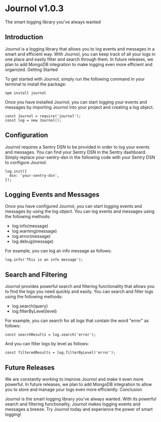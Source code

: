 # Journol v1.0.3

The smart logging library you've always wanted

## Introduction

Journol is a logging library that allows you to log events and messages in a smart and efficient way. With Journol, you can keep track of all your logs in one place and easily filter and search through them. In future releases, we plan to add MongoDB integration to make logging even more efficient and organized.
Getting Started

To get started with Journol, simply run the following command in your terminal to install the package:

```
npm install journol
```

Once you have installed Journol, you can start logging your events and messages by importing Journol into your project and creating a log object.

```
const Journol = require('journol');
const log = new Journol();
```

## Configuration

Journol requires a Sentry DSN to be provided in order to log your events and messages. You can find your Sentry DSN in the Sentry dashboard. Simply replace your-sentry-dsn in the following code with your Sentry DSN to configure Journol.

```
log.init({
  dsn: 'your-sentry-dsn',
});
```

## Logging Events and Messages

Once you have configured Journol, you can start logging events and messages by using the log object. You can log events and messages using the following methods:

- log.info(message)
- log.warning(message)
- log.error(message)
- log.debug(message)

For example, you can log an info message as follows:

```
log.info('This is an info message');
```

## Search and Filtering

Journol provides powerful search and filtering functionality that allows you to find the logs you need quickly and easily. You can search and filter logs using the following methods:

- log.search(query)
- log.filterByLevel(level)

For example, you can search for all logs that contain the word "error" as follows:

```
const searchResults = log.search('error');
```

And you can filter logs by level as follows:

```
const filteredResults = log.filterByLevel('error');
```

## Future Releases

We are constantly working to improve Journol and make it even more powerful. In future releases, we plan to add MongoDB integration to allow you to store and manage your logs even more efficiently.
Conclusion

Journol is the smart logging library you've always wanted. With its powerful search and filtering functionality, Journol makes logging events and messages a breeze. Try Journol today and experience the power of smart logging!
